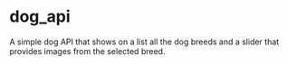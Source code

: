 # dog_api
A  simple dog API  that shows  on a list all the dog breeds and a slider that provides images from the selected breed.
